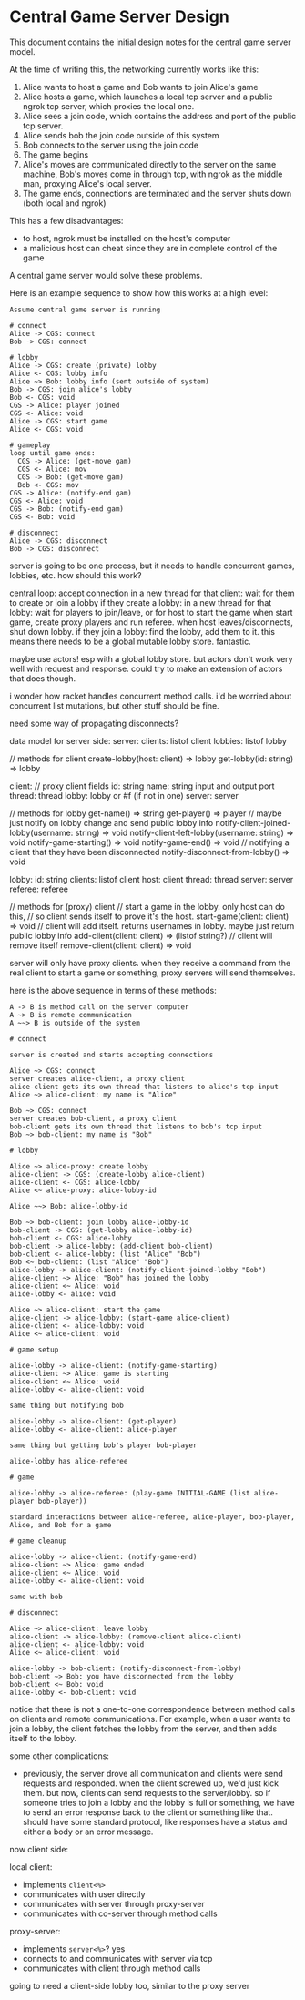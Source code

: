 # Central Game Server Design

This document contains the initial design notes for the central game server model.

At the time of writing this, the networking currently works like this:
1. Alice wants to host a game and Bob wants to join Alice's game
1. Alice hosts a game, which launches a local tcp server and a public ngrok tcp server, which proxies the local one.
1. Alice sees a join code, which contains the address and port of the public tcp server.
1. Alice sends bob the join code outside of this system
1. Bob connects to the server using the join code
1. The game begins
1. Alice's moves are communicated directly to the server on the same machine, Bob's moves come in through tcp, with ngrok as the middle man, proxying Alice's local server.
1. The game ends, connections are terminated and the server shuts down (both local and ngrok)

This has a few disadvantages:
* to host, ngrok must be installed on the host's computer
* a malicious host can cheat since they are in complete control of the game

A central game server would solve these problems.

Here is an example sequence to show how this works at a high level:

```
Assume central game server is running

# connect
Alice -> CGS: connect
Bob -> CGS: connect

# lobby
Alice -> CGS: create (private) lobby
Alice <- CGS: lobby info
Alice ~> Bob: lobby info (sent outside of system)
Bob -> CGS: join alice's lobby
Bob <- CGS: void
CGS -> Alice: player joined
CGS <- Alice: void
Alice -> CGS: start game
Alice <- CGS: void

# gameplay
loop until game ends:
  CGS -> Alice: (get-move gam)
  CGS <- Alice: mov
  CGS -> Bob: (get-move gam)
  Bob <- CGS: mov
CGS -> Alice: (notify-end gam)
CGS <- Alice: void
CGS -> Bob: (notify-end gam)
CGS <- Bob: void

# disconnect
Alice -> CGS: disconnect
Bob -> CGS: disconnect
```

server is going to be one process, but it needs to handle concurrent games, lobbies, etc. how should this work?

central loop:
  accept connection
  in a new thread for that client:
    wait for them to create or join a lobby
    if they create a lobby:
      in a new thread for that lobby:
        wait for players to join/leave, or for host to start the game
        when start game, create proxy players and run referee.
        when host leaves/disconnects, shut down lobby.
    if they join a lobby:
      find the lobby, add them to it. this means there needs to be a global mutable lobby store. fantastic.

maybe use actors! esp with a global lobby store.
but actors don't work very well with request and response. could try to make an extension of actors that does though.

i wonder how racket handles concurrent method calls. i'd be worried about concurrent list mutations, but other stuff should be fine.

need some way of propagating disconnects?

data model for server side:
server:
  clients: listof client
  lobbies: listof lobby
  
  // methods for client
  create-lobby(host: client) => lobby
  get-lobby(id: string) => lobby

client:
  // proxy client fields
  id: string
  name: string
  input and output port
  thread: thread
  lobby: lobby or #f (if not in one)
  server: server
  
  // methods for lobby
  get-name() => string
  get-player() => player
  // maybe just notify on lobby change and send public lobby info
  notify-client-joined-lobby(username: string) => void
  notify-client-left-lobby(username: string) => void
  notify-game-starting() => void
  notify-game-end() => void
  // notifying a client that they have been disconnected
  notify-disconnect-from-lobby() => void

lobby:
  id: string
  clients: listof client
  host: client
  thread: thread
  server: server
  referee: referee
  
  // methods for (proxy) client
  // start a game in the lobby. only host can do this, 
  // so client sends itself to prove it's the host.
  start-game(client: client) => void
  // client will add itself. returns usernames in lobby. maybe just return public lobby info
  add-client(client: client) => (listof string?)
  // client will remove itself
  remove-client(client: client) => void

server will only have proxy clients. when they receive a command from the real client
to start a game or something, proxy servers will send themselves.

here is the above sequence in terms of these methods:

```
A -> B is method call on the server computer
A ~> B is remote communication
A ~~> B is outside of the system

# connect

server is created and starts accepting connections

Alice ~> CGS: connect
server creates alice-client, a proxy client
alice-client gets its own thread that listens to alice's tcp input
Alice ~> alice-client: my name is "Alice"

Bob ~> CGS: connect
server creates bob-client, a proxy client
bob-client gets its own thread that listens to bob's tcp input
Bob ~> bob-client: my name is "Bob"

# lobby

Alice ~> alice-proxy: create lobby
alice-client -> CGS: (create-lobby alice-client)
alice-client <- CGS: alice-lobby
Alice <~ alice-proxy: alice-lobby-id

Alice ~~> Bob: alice-lobby-id

Bob ~> bob-client: join lobby alice-lobby-id
bob-client -> CGS: (get-lobby alice-lobby-id)
bob-client <- CGS: alice-lobby
bob-client -> alice-lobby: (add-client bob-client)
bob-client <- alice-lobby: (list "Alice" "Bob")
Bob <~ bob-client: (list "Alice" "Bob")
alice-lobby -> alice-client: (notify-client-joined-lobby "Bob")
alice-client ~> Alice: "Bob" has joined the lobby
alice-client <~ Alice: void
alice-lobby <- alice: void

Alice ~> alice-client: start the game
alice-client -> alice-lobby: (start-game alice-client)
alice-client <- alice-lobby: void
Alice <~ alice-client: void

# game setup

alice-lobby -> alice-client: (notify-game-starting)
alice-client ~> Alice: game is starting
alice-client <~ Alice: void
alice-lobby <- alice-client: void

same thing but notifying bob

alice-lobby -> alice-client: (get-player)
alice-lobby <- alice-client: alice-player

same thing but getting bob's player bob-player

alice-lobby has alice-referee

# game

alice-lobby -> alice-referee: (play-game INITIAL-GAME (list alice-player bob-player))

standard interactions between alice-referee, alice-player, bob-player, Alice, and Bob for a game

# game cleanup

alice-lobby -> alice-client: (notify-game-end)
alice-client ~> Alice: game ended
alice-client <~ Alice: void
alice-lobby <- alice-client: void

same with bob

# disconnect

Alice ~> alice-client: leave lobby
alice-client -> alice-lobby: (remove-client alice-client)
alice-client <- alice-lobby: void
Alice <~ alice-client: void

alice-lobby -> bob-client: (notify-disconnect-from-lobby)
bob-client ~> Bob: you have disconnected from the lobby
bob-client <~ Bob: void
alice-lobby <- bob-client: void
```

notice that there is not a one-to-one correspondence between method calls on clients and remote communications. For example, when a user wants to join a lobby, the client fetches the lobby from the server, and then adds itself to the lobby.

some other complications:
* previously, the server drove all communication and clients were send requests and responded. when the client screwed up, we'd just kick them. but now, clients can send requests to the server/lobby. so if someone tries to join a lobby and the lobby is full or something, we have to send an error response back to the client or something like that. should have some standard protocol, like responses have a status and either a body or an error message.


now client side:

local client:
* implements `client<%>`
* communicates with user directly
* communicates with server through proxy-server
* communicates with co-server through method calls

proxy-server:
* implements `server<%>`? yes
* connects to and communicates with server via tcp
* communicates with client through method calls

going to need a client-side lobby too, similar to the proxy server

